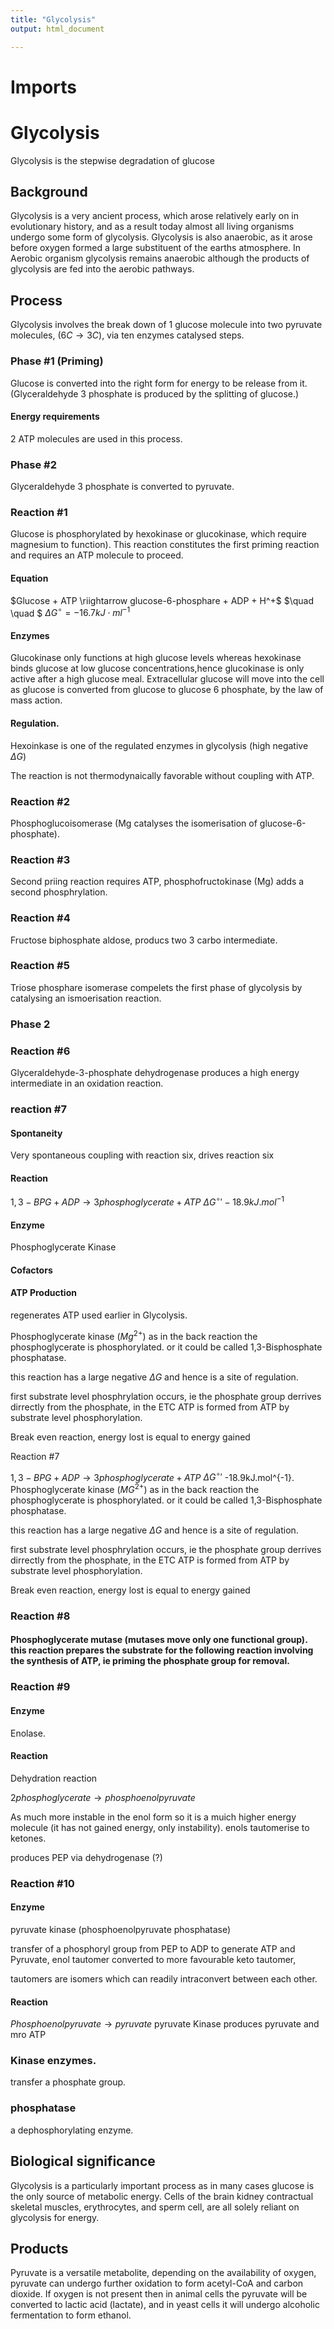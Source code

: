 ```yaml
---
title: "Glycolysis"
output: html_document

---
```


# Imports

# Glycolysis
Glycolysis is the stepwise degradation of glucose

## Background
Glycolysis is a very ancient process, which arose relatively early on in evolutionary history, and as a result today almost all living organisms undergo some form of glycolysis. Glycolysis is also anaerobic, as it arose before oxygen formed a large substituent of the earths atmosphere. In Aerobic organism glycolysis remains anaerobic although the products of glycolysis are fed into the aerobic pathways. 

## Process
Glycolysis involves the break down of 1 glucose molecule into two pyruvate molecules, ($6C \rightarrow 3C$), via ten enzymes catalysed steps. 

### Phase #1 (Priming) 
Glucose is converted into the right form for energy to be release from it. 
(Glyceraldehyde 3 phosphate is produced by the splitting of glucose.)

#### Energy requirements
2 ATP molecules are used in this process. 

###  Phase #2
Glyceraldehyde 3 phosphate is converted to pyruvate. 

### Reaction #1
Glucose is phosphorylated by hexokinase or glucokinase, which require magnesium to function). This reaction constitutes the first priming reaction and requires an ATP molecule to proceed. 

#### Equation 
$Glucose + ATP \riightarrow glucose-6-phosphare + ADP + H^+$  $\quad \quad $ $\Delta G^\circ  = -16.7 kJ\cdot ml^{-1}$

#### Enzymes
Glucokinase only functions at high glucose levels whereas hexokinase binds glucose at low glucose concentrations,hence glucokinase is only active after a high glucose meal. Extracellular glucose will move into the cell as glucose is converted from glucose to glucose 6 phosphate, by the law of mass action. 

#### Regulation. 
Hexoinkase is one of the regulated enzymes in glycolysis (high negative $\Delta G$)

The reaction is not thermodynaically favorable without coupling with ATP. 

### Reaction #2
Phosphoglucoisomerase (Mg catalyses the isomerisation of glucose-6-phosphate). 

### Reaction #3
Second priing reaction requires ATP, phosphofructokinase (Mg) adds a second phosphrylation. 

### Reaction #4
Fructose biphosphate aldose, producs two 3 carbo intermediate. 

### Reaction #5
Triose phosphare isomerase compelets the first phase of glycolysis by catalysing an ismoerisation reaction. 

### Phase 2 

### Reaction #6
Glyceraldehyde-3-phosphate dehydrogenase produces a high energy intermediate in an oxidation reaction. 

### reaction #7

#### Spontaneity 
Very spontaneous coupling with reaction six, drives reaction six

#### Reaction
$1,3-BPG+ADP \rightarrow 3 phosphoglycerate+ATP$ $\Delta G^\circ ' -18.9kJ.mol^{-1}$ 

#### Enzyme 
Phosphoglycerate Kinase

#### Cofactors 

#### ATP Production 
regenerates ATP used earlier in Glycolysis. 

Phosphoglycerate kinase ($Mg^{2+}$) as in the back reaction the phosphoglycerate is phosphorylated. or it could be called 1,3-Bisphosphate phosphatase. 

this reaction has a large negative $\Delta G$ and hence is a site of regulation. 

first substrate level phosphrylation occurs, ie the phosphate group derrives dirrectly from the phosphate, in the ETC ATP is formed from ATP by substrate level phosphorylation. 



Break even reaction, energy lost is equal to energy gained


Reaction #7 

$1,3-BPG+ADP \rightarrow 3 phosphoglycerate+ATP$ $\Delta G^\circ '$ -18.9kJ.mol^{-1}. 
Phosphoglycerate kinase ($MG^{2+}$) as in the back reaction the phosphoglycerate is phosphorylated. or it could be called 1,3-Bisphosphate phosphatase. 

this reaction has a large negative $\Delta G$ and hence is a site of regulation. 

first substrate level phosphrylation occurs, ie the phosphate group derrives dirrectly from the phosphate, in the ETC ATP is formed from ATP by substrate level phosphorylation. 



Break even reaction, energy lost is equal to energy gained

### Reaction #8

#### Phosphoglycerate mutase (mutases move only one functional group). this reaction prepares the substrate for the following reaction involving the synthesis of ATP, ie priming the phosphate group for removal. 

### Reaction #9

#### Enzyme
Enolase. 

#### Reaction
Dehydration reaction 

$2 phosphoglycerate \rightarrow phosphoenolpyruvate$

As much more instable in the enol form so it is a muich higher energy molecule (it has not gained energy, only instability). 
enols tautomerise to ketones.

produces PEP via dehydrogenase (?)



### Reaction #10 

#### Enzyme 
pyruvate kinase (phosphoenolpyruvate phosphatase)

transfer of a phosphoryl group from PEP to ADP to generate ATP and Pyruvate, enol tautomer converted to more favourable keto tautomer, 

tautomers are isomers which can readily intraconvert between each other. 

#### Reaction

$Phosphoenolpyruvate \rightarrow pyruvate$
pyruvate Kinase produces pyruvate and mro ATP 

### Kinase enzymes. 
transfer a phosphate group. 

### phosphatase
a dephosphorylating enzyme. 




## Biological significance
Glycolysis is a particularly important process as in many cases glucose is the only source of metabolic energy. Cells of the brain kidney contractual skeletal muscles, erythrocytes, and sperm cell, are all solely reliant on glycolysis for energy. 

## Products
Pyruvate is a versatile metabolite, depending on the availability of oxygen, pyruvate can undergo further oxidation to form acetyl-CoA and carbon dioxide. If oxygen is not present then in animal cells the pyruvate will be converted to lactic acid (lactate), and in yeast cells it will undergo alcoholic fermentation to form ethanol. 

